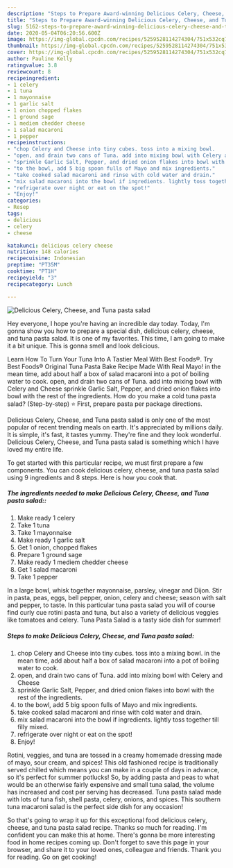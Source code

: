 ```yaml
---
description: "Steps to Prepare Award-winning Delicious Celery, Cheese, and Tuna pasta salad"
title: "Steps to Prepare Award-winning Delicious Celery, Cheese, and Tuna pasta salad"
slug: 5162-steps-to-prepare-award-winning-delicious-celery-cheese-and-tuna-pasta-salad
date: 2020-05-04T06:20:56.600Z
image: https://img-global.cpcdn.com/recipes/5259528114274304/751x532cq70/delicious-celery-cheese-and-tuna-pasta-salad-recipe-main-photo.jpg
thumbnail: https://img-global.cpcdn.com/recipes/5259528114274304/751x532cq70/delicious-celery-cheese-and-tuna-pasta-salad-recipe-main-photo.jpg
cover: https://img-global.cpcdn.com/recipes/5259528114274304/751x532cq70/delicious-celery-cheese-and-tuna-pasta-salad-recipe-main-photo.jpg
author: Pauline Kelly
ratingvalue: 3.8
reviewcount: 8
recipeingredient:
- 1 celery
- 1 tuna
- 1 mayonnaise
- 1 garlic salt
- 1 onion chopped flakes
- 1 ground sage
- 1 mediem chedder cheese
- 1 salad macaroni
- 1 pepper
recipeinstructions:
- "chop Celery and Cheese into tiny cubes. toss into a mixing bowl.       in the mean time, add about half a box of salad macaroni into a pot of boiling water to cook."
- "open, and drain two cans of Tuna. add into mixing bowl with Celery and Cheese"
- "sprinkle Garlic Salt, Pepper, and dried onion flakes into bowl with the rest of the ingredients."
- "to the bowl, add 5 big spoon fulls of Mayo and mix ingredients."
- "take cooked salad macaroni and rinse with cold water and drain."
- "mix salad macaroni into the bowl if ingredients. lightly toss together till filly mixed."
- "refrigerate over night or eat on the spot!"
- "Enjoy!"
categories:
- Resep
tags:
- delicious
- celery
- cheese

katakunci: delicious celery cheese
nutrition: 148 calories
recipecuisine: Indonesian
preptime: "PT35M"
cooktime: "PT1H"
recipeyield: "3"
recipecategory: Lunch

---
```



![Delicious Celery, Cheese, and Tuna pasta salad](https://img-global.cpcdn.com/recipes/5259528114274304/751x532cq70/delicious-celery-cheese-and-tuna-pasta-salad-recipe-main-photo.jpg)

Hey everyone, I hope you're having an incredible day today. Today, I'm gonna show you how to prepare a special dish, delicious celery, cheese, and tuna pasta salad. It is one of my favorites. This time, I am going to make it a bit unique. This is gonna smell and look delicious.

Learn How To Turn Your Tuna Into A Tastier Meal With Best Foods®. Try Best Foods® Original Tuna Pasta Bake Recipe Made With Real Mayo! in the mean time, add about half a box of salad macaroni into a pot of boiling water to cook. open, and drain two cans of Tuna. add into mixing bowl with Celery and Cheese sprinkle Garlic Salt, Pepper, and dried onion flakes into bowl with the rest of the ingredients. How do you make a cold tuna pasta salad? (Step-by-step) ⭐ First, prepare pasta per package directions.

Delicious Celery, Cheese, and Tuna pasta salad is only one of the most popular of recent trending meals on earth. It's appreciated by millions daily. It is simple, it's fast, it tastes yummy. They're fine and they look wonderful. Delicious Celery, Cheese, and Tuna pasta salad is something which I have loved my entire life.


To get started with this particular recipe, we must first prepare a few components. You can cook delicious celery, cheese, and tuna pasta salad using 9 ingredients and 8 steps. Here is how you cook that.

##### The ingredients needed to make Delicious Celery, Cheese, and Tuna pasta salad::

1. Make ready 1 celery
1. Take 1 tuna
1. Take 1 mayonnaise
1. Make ready 1 garlic salt
1. Get 1 onion, chopped flakes
1. Prepare 1 ground sage
1. Make ready 1 mediem chedder cheese
1. Get 1 salad macaroni
1. Take 1 pepper


In a large bowl, whisk together mayonnaise, parsley, vinegar and Dijon. Stir in pasta, peas, eggs, bell pepper, onion, celery and cheese; season with salt and pepper, to taste. In this particular tuna pasta salad you will of course find curly cue rotini pasta and tuna, but also a variety of delicious veggies like tomatoes and celery. Tuna Pasta Salad is a tasty side dish for summer! 

##### Steps to make Delicious Celery, Cheese, and Tuna pasta salad:

1. chop Celery and Cheese into tiny cubes. toss into a mixing bowl.       in the mean time, add about half a box of salad macaroni into a pot of boiling water to cook.
1. open, and drain two cans of Tuna. add into mixing bowl with Celery and Cheese
1. sprinkle Garlic Salt, Pepper, and dried onion flakes into bowl with the rest of the ingredients.
1. to the bowl, add 5 big spoon fulls of Mayo and mix ingredients.
1. take cooked salad macaroni and rinse with cold water and drain.
1. mix salad macaroni into the bowl if ingredients. lightly toss together till filly mixed.
1. refrigerate over night or eat on the spot!
1. Enjoy!


Rotini, veggies, and tuna are tossed in a creamy homemade dressing made of mayo, sour cream, and spices! This old fashioned recipe is traditionally served chilled which means you can make in a couple of days in advance, so it&#39;s perfect for summer potlucks! So, by adding pasta and peas to what would be an otherwise fairly expensive and small tuna salad, the volume has increased and cost per serving has decreased. Tuna pasta salad made with lots of tuna fish, shell pasta, celery, onions, and spices. This southern tuna macaroni salad is the perfect side dish for any occasion! 

So that's going to wrap it up for this exceptional food delicious celery, cheese, and tuna pasta salad recipe. Thanks so much for reading. I'm confident you can make this at home. There's gonna be more interesting food in home recipes coming up. Don't forget to save this page in your browser, and share it to your loved ones, colleague and friends. Thank you for reading. Go on get cooking!
